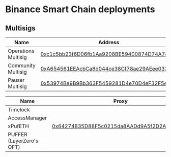 # Binance Smart Chain deployments

## Multisigs
| Name                            | Address |
| ------------------------------- | -------------- |
| Operations Multisig                | [0xc1c5bb23f6D06fb1Aa9208BE59400874D74A78AD](https://bscscan.com/address/0xc1c5bb23f6D06fb1Aa9208BE59400874D74A78AD) |
| Community Multisig                | [0xA654561EEAcbCa8d044ce38Cf78ae29AEee032CB](https://bscscan.com/address/0xA654561EEAcbCa8d044ce38Cf78ae29AEee032CB) |
| Pauser Multisig                | [0x53974Be9B9Bb363F5459281D4e70D4eF32F5e28B](https://bscscan.com/address/0x53974Be9B9Bb363F5459281D4e70D4eF32F5e28B) |

| Name                            | Proxy | Implementation |
| ------------------------------- | ----- | -------------- |
| Timelock                     | |[0x281111a564779E35ddb02eBCB66a573C52c4464d](https://bscscan.com/address/0x281111a564779E35ddb02eBCB66a573C52c4464d)
| AccessManager                     | |[0x8849e9eB8bb27c1916AfB17ee4dEcAd375916474](https://bscscan.com/address/0x8849e9eB8bb27c1916AfB17ee4dEcAd375916474)
| xPufETH                     | [0x64274835D88F5c0215da8AADd9A5f2D2A2569381](https://bscscan.com/address/0x64274835D88F5c0215da8AADd9A5f2D2A2569381) |[0x17Bc8C62383f2682D6177184E322CC677B23fD65](https://bscscan.com/address/0x17Bc8C62383f2682D6177184E322CC677B23fD65)
| PUFFER (LayerZero's OFT) | | [0x87d00066cf131ff54B72B134a217D5401E5392b6](https://bscscan.com/address/0x87d00066cf131ff54b72b134a217d5401e5392b6) |
